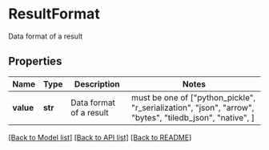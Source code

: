 # ResultFormat

Data format of a result

## Properties
Name | Type | Description | Notes
------------ | ------------- | ------------- | -------------
**value** | **str** | Data format of a result |  must be one of ["python_pickle", "r_serialization", "json", "arrow", "bytes", "tiledb_json", "native", ]

[[Back to Model list]](../README.md#documentation-for-models) [[Back to API list]](../README.md#documentation-for-api-endpoints) [[Back to README]](../README.md)



